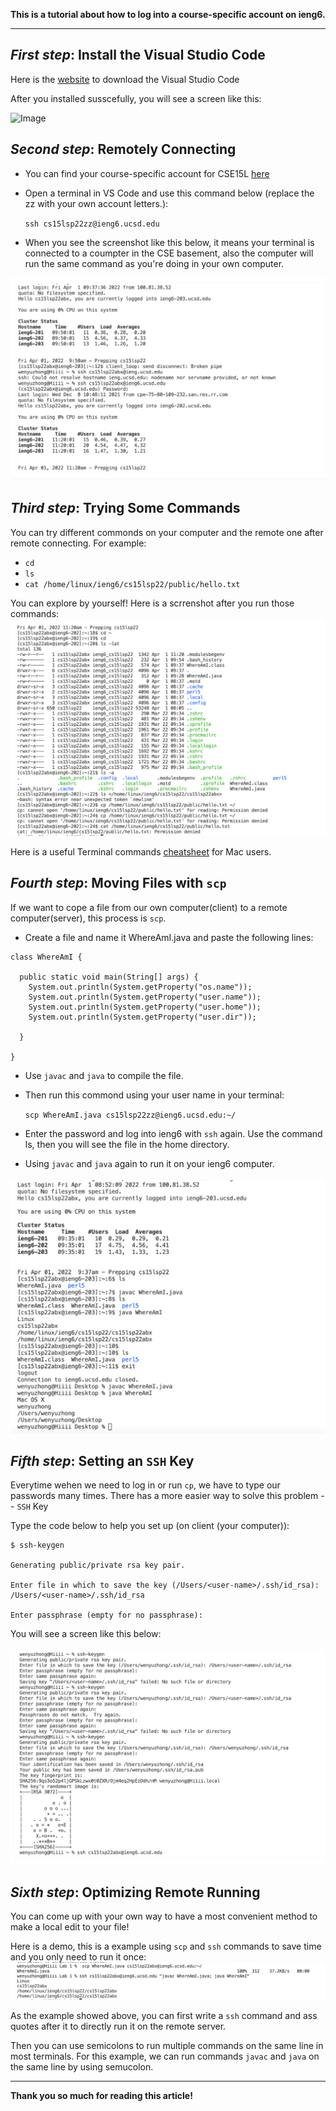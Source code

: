 __This is a tutorial about how to log into a course-specific account on ieng6.__

---
## *First step*: Install the Visual Studio Code

Here is the [website](https://code.visualstudio.com/) to download the Visual Studio Code

After you installed susscefully, you will see a screen like this:

![Image](https://code.visualstudio.com/assets/docs/getstarted/tips-and-tricks/getstarted_page.png)
 
## *Second step*: Remotely Connecting

* You can find your course-specific account for CSE15L [here](https://sdacs.ucsd.edu/~icc/index.php)

* Open a terminal in VS Code and use this command below (replace the zz with your own account letters.):

  `ssh cs15lsp22zz@ieng6.ucsd.edu`

 * When you see the screenshot like this below, it means your terminal is connected to a coumpter in the CSE basement, also the computer will run the same command as you're doing in your own computer.

 ![Image](4.png)

## *Third step*: Trying Some Commands

You can try different commonds on your computer and the remote one after remote connecting. For example:

* `cd`
* `ls`
*  `cat /home/linux/ieng6/cs15lsp22/public/hello.txt`

You can explore by yourself! Here is a scrrenshot after you run those commands:
![Image](5.png)

Here is a useful Terminal commands [cheatsheet](https://www.makeuseof.com/tag/mac-terminal-commands-cheat-sheet/) for Mac users.

## *Fourth step*: Moving Files with `scp`

If we want to cope a file from our own computer(client) to a remote computer(server), this process is `scp`.

* Create a file and name it WhereAmI.java and paste the following lines:
```
class WhereAmI {

  public static void main(String[] args) {
    System.out.println(System.getProperty("os.name"));
    System.out.println(System.getProperty("user.name"));
    System.out.println(System.getProperty("user.home"));
    System.out.println(System.getProperty("user.dir"));

  }

}
```
* Use `javac` and `java` to compile the file. 

* Then run this commond using your user name in your terminal:

    `scp WhereAmI.java cs15lsp22zz@ieng6.ucsd.edu:~/`

* Enter the password and log into ieng6 with `ssh` again. Use the command ls, then you will see the file in the home directory. 

* Using `javac` and `java` again to run it on your ieng6 computer.

![image](6.png)

## *Fifth step*: Setting an `SSH` Key

Everytime wehen we need to log in or run `cp`, we have to type our passwords many times. There has a more easier way to solve this problem --  `SSH` Key

Type the code below to help you set up (on client (your computer)):

```
$ ssh-keygen

Generating public/private rsa key pair.

Enter file in which to save the key (/Users/<user-name>/.ssh/id_rsa): /Users/<user-name>/.ssh/id_rsa

Enter passphrase (empty for no passphrase): 
```
You will see a screen like this below:

![](7.png)

## *Sixth step*: Optimizing Remote Running

You can come up with your own way to have a most convenient method to make a local edit to your file!

Here is a demo, this is a example using `scp` and `ssh` commands to save time and you only need to run it once:
![](Optimizing.png)

As the example showed above, you can first write a `ssh` command and ass quotes after it to directly run it on the remote server.

Then you can use semicolons to run multiple commands on the same line in most terminals. 
For this example, we can run commands `javac` and `java` on the same line by using semucolon.

---
**Thank you so much for reading this article!**









